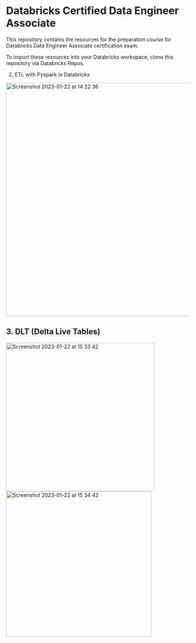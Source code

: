 # Databricks Certified Data Engineer Associate

This repository contains the resources for the preparation course for Databricks Data Engineer Associate certification exam.

To import these resources into your Databricks workspace, clone this repository via Databricks Repos.

2. ETL with Pyspark in Databricks
<img width="639" alt="Screenshot 2023-01-22 at 14 22 36" src="https://user-images.githubusercontent.com/45521680/213929800-d36f6d0d-23b4-4fe3-8993-2d1da2d89f46.png">


## 3. DLT (Delta Live Tables)

<img width="406" alt="Screenshot 2023-01-22 at 15 33 42" src="https://user-images.githubusercontent.com/45521680/213929788-f48d70b4-733e-496d-85e5-6577b11d582d.png">
<img width="398" alt="Screenshot 2023-01-22 at 15 34 42" src="https://user-images.githubusercontent.com/45521680/213929785-fd18f375-4fd6-45f5-b7f7-a812a12c83d0.png">

